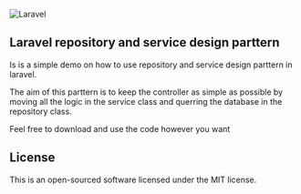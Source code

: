 ![Laravel](https://github.com/Williamug/repository-service/workflows/Laravel/badge.svg)

## Laravel repository and service design parttern

Is is a simple demo on how to use repository and service design parttern in laravel.

The aim of this parttern is to keep the controller as simple as possible by moving all the logic in the service class and querring the database in the repository class.

Feel free to download and use the code however you want

## License

This is an open-sourced software licensed under the MIT license.